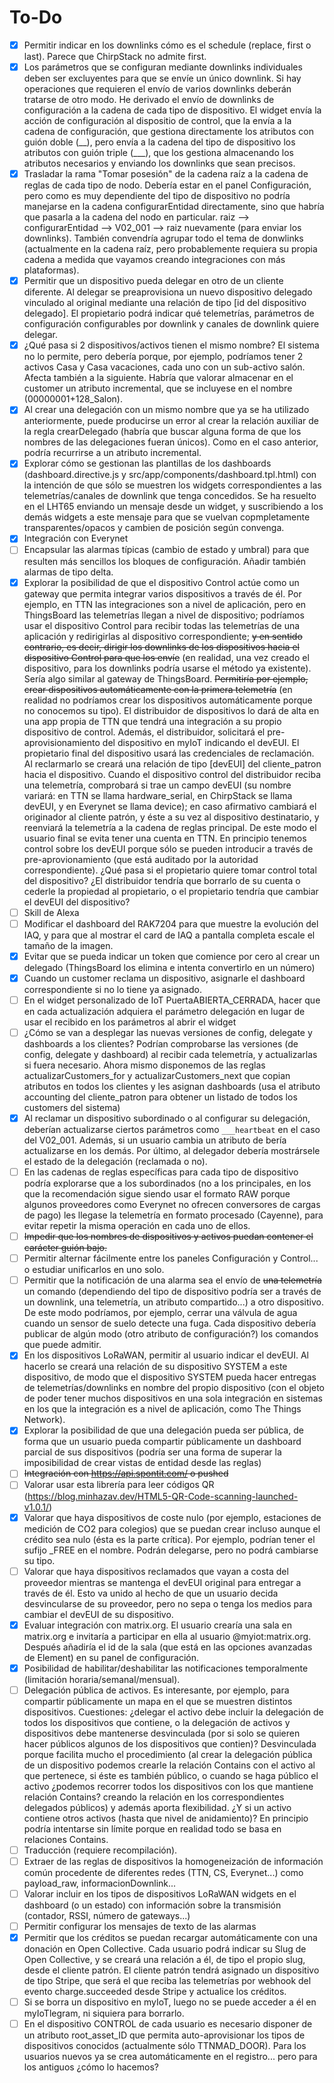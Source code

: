 # To-Do
- [x] Permitir indicar en los downlinks cómo es el schedule (replace, first o last). Parece que ChirpStack no admite first.
- [x] Los parámetros que se configuran mediante downlinks individuales deben ser excluyentes para que se envíe un único downlink. Si hay operaciones que requieren el envío de varios downlinks deberán tratarse de otro modo. He derivado el envío de downlinks de configuración a la cadena de cada tipo de dispositivo. El widget envía la acción de configuración al dispositio de control, que la envía a la cadena de configuración, que gestiona directamente los atributos con guión doble (\__), pero envía a la cadena del tipo de dispositivo los atributos con guión triple (\___), que los gestiona almacenando los atributos necesarios y enviando los downlinks que sean precisos.
- [X] Trasladar la rama "Tomar posesión" de la cadena raíz a la cadena de reglas de cada tipo de nodo. Debería estar en el panel Configuración, pero como es muy dependiente del tipo de dispositivo no podría manejarse en la cadena configurarEntidad directamente, sino que habría que pasarla a la cadena del nodo en particular. raiz --> configurarEntidad --> V02_001 --> raiz nuevamente (para enviar los downlinks). También convendría agrupar todo el tema de donwlinks (actualmente en la cadena raíz, pero probablemente requiera su propia cadena a medida que vayamos creando integraciones con más plataformas).
- [X] Permitir que un dispositivo pueda delegar en otro de un cliente diferente. Al delegar se preaprovisiona un nuevo dispositivo delegado vinculado al original mediante una relación de tipo [id del dispositivo delegado]. El propietario podrá indicar qué telemetrías, parámetros de configuración configurables por downlink y canales de downlink quiere delegar.
- [X] ¿Qué pasa si 2 dispositivos/activos tienen el mismo nombre? El sistema no lo permite, pero debería porque, por ejemplo, podríamos tener 2 activos Casa y Casa vacaciones, cada uno con un sub-activo salón. Afecta también a la siguiente. Habría que valorar almacenar en el customer un atributo incremental, que se incluyese en el nombre (00000001+128_Salon).
- [X] Al crear una delegación con un mismo nombre que ya se ha utilizado anteriormente, puede producirse un error al crear la relación auxiliar de la regla crearDelegado (habría que buscar alguna forma de que los nombres de las delegaciones fueran únicos). Como en el caso anterior, podría recurrirse a un atributo incremental.
- [X] Explorar cómo se gestionan las plantillas de los dashboards (dashboard.directive.js y src/app/components/dashboard.tpl.html) con la intención de que sólo se muestren los widgets correspondientes a las telemetrías/canales de downlink que tenga concedidos. Se ha resuelto en el LHT65 enviando un mensaje desde un widget, y suscribiendo a los demás widgets a este mensaje para que se vuelvan copmpletamente transparentes/opacos y cambien de posición según convenga.
- [x] Integración con Everynet
- [ ] Encapsular las alarmas típicas (cambio de estado y umbral) para que resulten más sencillos los bloques de configuración. Añadir también alarmas de tipo delta.
- [X] Explorar la posibilidad de que el dispositivo Control actúe como un gateway que permita integrar varios dispositivos a través de él. Por ejemplo, en TTN las integraciones son a nivel de aplicación, pero en ThingsBoard las telemetrías llegan a nivel de dispositivo; podríamos usar el dispositivo Control para recibir todas las telemetrías de una aplicación y redirigirlas al dispositivo correspondiente; ~~y en sentido contrario, es decir, dirigir los downlinks de los dispositivos hacia el dispositivo Control para que los envíe~~ (en realidad, una vez creado el dispositivo, para los downlinks podría usarse el método ya existente). Sería algo similar al gateway de ThingsBoard. ~~Permitiría por ejemplo, crear dispositivos automáticamente con la primera telemetría~~ (en realidad no podríamos crear los dispositivos automáticamente porque no conocemos su tipo). El distribuidor de dispositivos lo dará de alta en una app propia de TTN que tendrá una integración a su propio dispositivo de control. Además, el distribuidor, solicitará el pre-aprovisionamiento del dispositivo en myIoT indicando el devEUI. El propietario final del dispositivo usará las credenciales de reclamación. Al reclarmarlo se creará una relación de tipo [devEUI] del cliente_patron hacia el dispositivo. Cuando el dispositivo control del distribuidor reciba una telemetría, comprobará si trae un campo devEUI (su nombre variará: en TTN se llama hardware_serial, en ChirpStack se llama devEUI, y en Everynet se llama device); en caso afirmativo cambiará el originador al cliente patrón, y éste a su vez al dispositivo destinatario, y reenviará la telemetría a la cadena de reglas principal. De este modo el usuario final se evita tener una cuenta en TTN. En principio tenemos control sobre los devEUI porque sólo se pueden introducir a través de pre-aprovionamiento (que está auditado por la autoridad correspondiente). ¿Qué pasa si el propietario quiere tomar control total del dispositivo? ¿El distribuidor tendría que borrarlo de su cuenta o cederle la propiedad al propietario, o el propietario tendría que cambiar el devEUI del dispositivo?
- [ ] Skill de Alexa
- [ ] Modificar el dashboard del RAK7204 para que muestre la evolución del IAQ, y para que al mostrar el card de IAQ a pantalla completa escale el tamaño de la imagen.
- [x] Evitar que se pueda indicar un token que comience por cero al crear un delegado (ThingsBoard los elimina e intenta convertirlo en un número)
- [x] Cuando un customer reclama un dispositivo, asignarle el dashboard correspondiente si no lo tiene ya asignado.
- [ ] En el widget personalizado de IoT PuertaABIERTA_CERRADA, hacer que en cada actualización adquiera el parámetro delegación en lugar de usar el recibido en los parámetros al abrir el widget
- [ ] ¿Cómo se van a desplegar las nuevas versiones de config, delegate y dashboards a los clientes? Podrían comprobarse las versiones (de config, delegate y dashboard) al recibir cada telemetría, y actualizarlas si fuera necesario. Ahora mismo disponemos de las reglas actualizarCustomers_for y actualizarCustomers_next que copian atributos en todos los clientes y les asignan dashboards (usa el atributo accounting del cliente_patron para obtener un listado de todos los customers del sistema)
- [X] Al reclamar un dispositivo subordinado o al configurar su delegación, deberían actualizarse ciertos parámetros como ```___heartbeat``` en el caso del V02_001. Además, si un usuario cambia un atributo de bería actualizarse en los demás. Por último, al delegador debería mostrársele el estado de la delegación (reclamada o no).
- [ ] En las cadenas de reglas específicas para cada tipo de dispositivo podría explorarse que a los subordinados (no a los principales, en los que la recomendación sigue siendo usar el formato RAW porque algunos proveedores como Everynet no ofrecen conversores de cargas de pago) les llegase la telemetría en formato procesado (Cayenne), para evitar repetir la misma operación en cada uno de ellos.
- [ ] ~~Impedir que los nombres de dispositivos y activos puedan contener el carácter guión bajo.~~
- [ ] Permitir alternar fácilmente entre los paneles Configuración y Control... o estudiar unificarlos en uno solo.
- [ ] Permitir que la notificación de una alarma sea el envío de ~~una telemetría~~ un comando (dependiendo del tipo de dispositivo podría ser a través de un downlink, una telemetría, un atributo compartido...) a otro dispositivo. De este modo podríamos, por ejemplo, cerrar una válvula de agua cuando un sensor de suelo detecte una fuga. Cada dispositivo debería publicar de algún modo (otro atributo de configuración?) los comandos que puede admitir.
- [X] En los dispositivos LoRaWAN, permitir al usuario indicar el devEUI. Al hacerlo se creará una relación de su dispositivo SYSTEM a este dispositivo, de modo que el dispositivo SYSTEM pueda hacer entregas de telemetrías/downlinks en nombre del propio dispositivo (con el objeto de poder tener muchos dispositivos en una sola integración en sistemas en los que la integración es a nivel de aplicación, como The Things Network).
- [X] Explorar la posibilidad de que una delegación pueda ser pública, de forma que un usuario pueda compartir públicamente un dashboard parcial de sus dispositivos (podría ser una forma de superar la imposibilidad de crear vistas de entidad desde las reglas)
- [ ] ~~Integración con https://api.spontit.com/ o pushed~~
- [ ] Valorar usar esta librería para leer códigos QR (https://blog.minhazav.dev/HTML5-QR-Code-scanning-launched-v1.0.1/)
- [X] Valorar que haya dispositivos de coste nulo (por ejemplo, estaciones de medición de CO2 para colegios) que se puedan crear incluso aunque el crédito sea nulo (ésta es la parte crítica). Por ejemplo, podrían tener el sufijo _FREE en el nombre. Podrán delegarse, pero no podrá cambiarse su tipo.
- [ ] Valorar que haya dispositivos reclamados que vayan a costa del proveedor mientras se mantenga el devEUI original para entregar a través de él. Esto va unido al hecho de que un usuario decida desvincularse de su proveedor, pero no sepa o tenga los medios para cambiar el devEUI de su dispositivo.
- [X] Evaluar integración con matrix.org. El usuario crearía una sala en matrix.org e invitaría a participar en ella al usuario @myiot:matrix.org. Después añadiría el id de la sala (que está en las opciones avanzadas de Element) en su panel de configuración.
- [X] Posibilidad de habilitar/deshabilitar las notificaciones temporalmente (limitación horaria/semanal/mensual).
- [ ] Delegación pública de activos. Es interesante, por ejemplo, para compartir públicamente un mapa en el que se muestren distintos dispositivos. Cuestiones: ¿delegar el activo debe incluir la delegación de todos los dispositivos que contiene, o la delegación de activos y dispositivos debe mantenerse desvinculada (por si solo se quieren hacer públicos algunos de los dispositivos que contien)? Desvinculada porque facilita mucho el procedimiento (al crear la delegación pública de un dispositivo podemos crearle la relación Contains con el activo al que pertenece, si éste es también público, o cuando se haga público el activo ¿podemos recorrer todos los dispositivos con los que mantiene relación Contains? creando la relación en los correspondientes delegados públicos) y además aporta flexibilidad. ¿Y si un activo contiene otros activos (hasta que nivel de anidamiento)? En principio podría intentarse sin límite porque en realidad todo se basa en relaciones Contains. 
- [ ] Traducción (requiere recompilación).
- [ ] Extraer de las reglas de dispositivos la homogeneización de información común procedente de diferentes redes (TTN, CS, Everynet...) como payload_raw, informacionDownlink...
- [ ] Valorar incluir en los tipos de dispositivos LoRaWAN widgets en el dashboard (o un estado) con información sobre la transmisión (contador, RSSI, número de gateways...)
- [ ] Permitir configurar los mensajes de texto de las alarmas
- [X] Permitir que los créditos se puedan recargar automáticamente con una donación en Open Collective. Cada usuario podrá indicar su Slug de Open Collective, y se creará una relación a él, de tipo el propio slug, desde el cliente patrón. El cliente patrón tendrá asignado un dispositivo de tipo Stripe, que será el que reciba las telemetrías por webhook del evento charge.succeeded desde Stripe y actualice los créditos.
- [ ] Si se borra un dispositivo en myIoT, luego no se puede acceder a él en myIoTlegram, ni siquiera para borrarlo.
- [ ] En el dispositivo CONTROL de cada usuario es necesario disponer de un atributo root_asset_ID que permita auto-aprovisionar los tipos de dispositivos conocidos (actualmente sólo TTNMAD_DOOR). Para los usuarios nuevos ya se crea automáticamente en el registro... pero para los antiguos ¿cómo lo hacemos?
